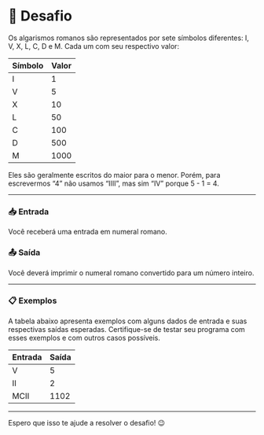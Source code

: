 # 🚀 **Desafio**

Os algarismos romanos são representados por sete símbolos diferentes: I, V, X, L, C, D e M. Cada um com seu respectivo valor: 

| Símbolo | Valor |
| ------- | ----- |
| I | 1   
| V | 5   
| X | 10  
| L | 50  
| C | 100 
| D | 500 
| M | 1000

Eles são geralmente escritos do maior para o menor. Porém, para escrevermos “4” não usamos “IIII”, mas sim “IV” porque 5 - 1 = 4.

---

### 📥 **Entrada**

Você receberá uma entrada em numeral romano.

### 📤 **Saída**

Você deverá imprimir o numeral romano convertido para um número inteiro.

---

### 📋 **Exemplos**

A tabela abaixo apresenta exemplos com alguns dados de entrada e suas respectivas saídas esperadas. Certifique-se de testar seu programa com esses exemplos e com outros casos possíveis.

| **Entrada** | **Saída** |
| ----------- | --------- |
| V           | 5         |
| II          | 2         |
| MCII        | 1102      |

---

Espero que isso te ajude a resolver o desafio! 😉
